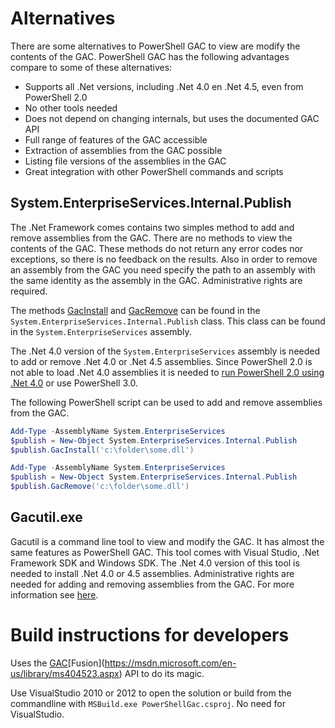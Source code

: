 # Alternatives

There are some alternatives to PowerShell GAC to view are modify the contents of the GAC. PowerShell GAC has the following advantages compare to some of these alternatives:
* Supports all .Net versions, including .Net 4.0 en .Net 4.5, even from PowerShell 2.0
* No other tools needed
* Does not depend on changing internals, but uses the documented GAC API
* Full range of features of the GAC accessible
* Extraction of assemblies from the GAC possible
* Listing file versions of the assemblies in the GAC
* Great integration with other PowerShell commands and scripts

## System.EnterpriseServices.Internal.Publish

The .Net Framework comes contains two simples method to add and remove assemblies from the GAC. There are no methods to view the contents of the GAC. These methods do not return any error codes nor exceptions, so there is no feedback on the results. Also in order to remove an assembly from the GAC you need specify the path to an assembly with the same identity as the assembly in the GAC. Administrative rights are required.

The methods [GacInstall](https://msdn.microsoft.com/en-us/library/system.enterpriseservices.internal.publish.gacinstall.aspx) and [GacRemove](https://msdn.microsoft.com/en-us/library/system.enterpriseservices.internal.publish.gacremove.aspx) can be found in the `System.EnterpriseServices.Internal.Publish` class. This class can be found in the `System.EnterpriseServices` assembly. 

The .Net 4.0 version of the `System.EnterpriseServices` assembly is needed to add or remove .Net 4.0 or .Net 4.5 assemblies. Since PowerShell 2.0 is not able to load .Net 4.0 assemblies it is needed to [run PowerShell 2.0 using .Net 4.0](https://stackoverflow.com/questions/2094694/how-can-i-run-powershell-with-the-net-4-runtime) or use PowerShell 3.0.

The following PowerShell script can be used to add and remove assemblies from the GAC.
```powershell
Add-Type -AssemblyName System.EnterpriseServices
$publish = New-Object System.EnterpriseServices.Internal.Publish
$publish.GacInstall('c:\folder\some.dll')

Add-Type -AssemblyName System.EnterpriseServices
$publish = New-Object System.EnterpriseServices.Internal.Publish
$publish.GacRemove('c:\folder\some.dll')
```

## Gacutil.exe

Gacutil is a command line tool to view and modify the GAC. It has almost the same features as PowerShell GAC. This tool comes with Visual Studio, .Net Framework SDK and Windows SDK. The .Net 4.0 version of this tool is needed to install .Net 4.0 or 4.5 assemblies. Administrative rights are needed for adding and removing assemblies from the GAC. For more information see [here](https://msdn.microsoft.com/en-us/library/ex0ss12c(v=vs.110).aspx).

# Build instructions for developers

Uses the [GAC](https://support.microsoft.com/kb/317540)\[Fusion](https://msdn.microsoft.com/en-us/library/ms404523.aspx) API to do its magic.

Use VisualStudio 2010 or 2012 to open the solution or build from the commandline with `MSBuild.exe PowerShellGac.csproj`. No need for VisualStudio.
